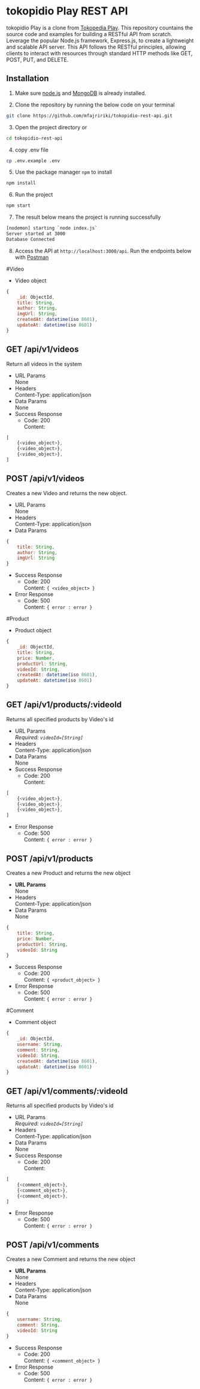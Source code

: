 # tokopidio Play REST API

tokopidio Play is a clone from [Tokopedia Play](https://www.tokopedia.com/play/channels). This repository countains the source code and examples for building a RESTful API from scratch. Leverage the popular Node.js framework, Express.js, to create a lightweight and scalable API server. This API follows the RESTful principles, allowing clients to interact with resources through standard HTTP methods like GET, POST, PUT, and DELETE.

## Installation

1. Make sure [node.js](https://nodejs.org/en) and [MongoDB](https://www.mongodb.com/) is already installed.

2. Clone the repository by running the below code on your terminal

```bash
git clone https://github.com/mfajririki/tokopidio-rest-api.git
```

3. Open the project directory or

```bash
cd tokopidio-rest-api
```

4. copy .env file

```bash
cp .env.example .env
```

5. Use the package manager `npm` to install

```bash
npm install
```

6. Run the project

```bash
npm start
```

7. The result below means the project is running successfully

```bash
[nodemon] starting `node index.js`
Server started at 3000
Database Connected
```

8. Access the API at `http://localhost:3000/api`.
   Run the endpoints below with [Postman](https://www.postman.com/)

#Video

<ul>
    <li>Video object</li>
</ul>

```javascript
{
    _id: ObjectId,
    title: String,
    author: String,
    imgUrl: String,
    createdAt: datetime(iso 8601),
    updateAt: datetime(iso 8601)
}
```

## GET /api/v1/videos

Return all videos in the system

<ul>
    <li>URL Params<br>None</li>
    <li>Headers<br>Content-Type: application/json</li>
    <li>Data Params<br>None</li>
    <li>Success Response<br>
        <ul>
            <li>Code: 200<br>Content:</li>
        </ul>
    </li>
</ul>

```javascript
[
    {<video_object>},
    {<video_object>},
    {<video_object>},
]
```

## POST /api/v1/videos

Creates a new Video and returns the new object.

<ul>
    <li>URL Params<br>None</li>
    <li>Headers<br>Content-Type: application/json</li>
    <li>Data Params</li>
</ul>

```javascript
{
    title: String,
    author: String,
    imgUrl: String
}
```

<ul>
    <li>Success Response<br>
        <ul>
            <li>Code: 200<br>Content: <code>{ &lt;video_object&gt; }</code></li>
        </ul>
    </li>
    <li>Error Response<br>
        <ul>
            <li>Code: 500<br>Content: <code>{ error : error }</code></li>
        </ul>
    </li>
</ul>

#Product

<ul>
    <li>Product object</li>
</ul>

```javascript
{
    _id: ObjectId,
    title: String,
    price: Number,
    productUrl: String,
    videoId: String,
    createdAt: datetime(iso 8601),
    updateAt: datetime(iso 8601)
}
```

## GET /api/v1/products/:videoId

Returns all specified products by Video's id

<ul>
    <li>URL Params<br><i>Required: <code>videoId=[String]</code></i></li>
    <li>Headers<br>Content-Type: application/json</li>
    <li>Data Params<br>None</li>
    <li>Success Response<br>
        <ul>
            <li>Code: 200<br>Content:</li>
        </ul>
    </li>
</ul>

```javascript
[
    {<video_object>},
    {<video_object>},
    {<video_object>},
]
```

<ul>
    <li>Error Response<br>
        <ul>
            <li>Code: 500<br>Content: <code>{ error : error }</code></li>
        </ul>
    </li>
</ul>

## POST /api/v1/products

Creates a new Product and returns the new object

<ul>
    <li><strong>URL Params</strong><br>None</li>
    <li>Headers<br>Content-Type: application/json</li>
    <li>Data Params<br>None</li>
</ul>

```javascript
{
    title: String,
    price: Number,
    productUrl: String,
    videoId: String
}
```

<ul>
    <li>Success Response<br>
        <ul>
            <li>Code: 200<br>Content: <code>{ &lt;product_object&gt; }</code></li>
        </ul>
    </li>
    <li>Error Response<br>
        <ul>
            <li>Code: 500<br>Content: <code>{ error : error }</code></li>
        </ul>
    </li>
</ul>

#Comment

<ul>
    <li>Comment object</li>
</ul>

```javascript
{
    _id: ObjectId,
    username: String,
    comment: String,
    videoId: String,
    createdAt: datetime(iso 8601),
    updateAt: datetime(iso 8601)
}
```

## GET /api/v1/comments/:videoId

Returns all specified products by Video's id

<ul>
    <li>URL Params<br><i>Required: <code>videoId=[String]</code></i></li>
    <li>Headers<br>Content-Type: application/json</li>
    <li>Data Params<br>None</li>
    <li>Success Response<br>
        <ul>
            <li>Code: 200<br>Content:</li>
        </ul>
    </li>
</ul>

```javascript
[
    {<comment_object>},
    {<comment_object>},
    {<comment_object>},
]
```

<ul>
    <li>Error Response<br>
        <ul>
            <li>Code: 500<br>Content: <code>{ error : error }</code></li>
        </ul>
    </li>
</ul>

## POST /api/v1/comments

Creates a new Comment and returns the new object

<ul>
    <li><strong>URL Params</strong><br>None</li>
    <li>Headers<br>Content-Type: application/json</li>
    <li>Data Params<br>None</li>
</ul>

```javascript
{
    username: String,
    comment: String,
    videoId: String
}
```

<ul>
    <li>Success Response<br>
        <ul>
            <li>Code: 200<br>Content: <code>{ &lt;comment_object&gt; }</code></li>
        </ul>
    </li>
    <li>Error Response<br>
        <ul>
            <li>Code: 500<br>Content: <code>{ error : error }</code></li>
        </ul>
    </li>
</ul>
